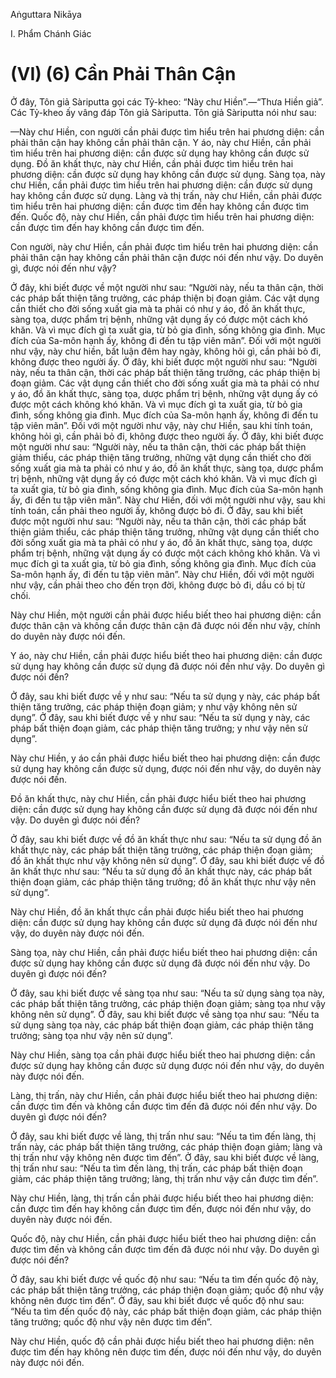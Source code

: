 Aṅguttara Nikāya

I. Phẩm Chánh Giác

# (VI) (6) Cần Phải Thân Cận

Ở đây, Tôn giả Sàriputta gọi các Tỷ-kheo: “Này chư Hiền”.—“Thưa Hiền giả”. Các Tỷ-kheo ấy vâng đáp Tôn giả Sàriputta. Tôn giả Sàriputta nói như sau:

—Này chư Hiền, con người cần phải được tìm hiểu trên hai phương diện: cần phải thân cận hay không cần phải thân cận. Y áo, này chư Hiền, cần phải tìm hiểu trên hai phương diện: cần được sử dụng hay không cần được sử dụng. Ðồ ăn khất thực, này chư Hiền, cần phải được tìm hiểu trên hai phương diện: cần được sử dụng hay không cần được sử dụng. Sàng tọa, này chư Hiền, cần phải được tìm hiểu trên hai phương diện: cần được sử dụng hay không cần được sử dụng. Làng và thị trấn, này chư Hiền, cần phải được tìm hiểu trên hai phương diện: cần được tìm đến hay không cần được tìm đến. Quốc độ, này chư Hiền, cần phải được tìm hiểu trên hai phương diện: cần được tìm đến hay không cần được tìm đến.

Con người, này chư Hiền, cần phải được tìm hiểu trên hai phương diện: cần phải thân cận hay không cần phải thân cận được nói đến như vậy. Do duyên gì, được nói đến như vậy?

Ở đây, khi biết được về một người như sau: “Người này, nếu ta thân cận, thời các pháp bất thiện tăng trưởng, các pháp thiện bị đoạn giảm. Các vật dụng cần thiết cho đời sống xuất gia mà ta phải có như y áo, đồ ăn khất thực, sàng tọa, dược phẩm trị bệnh, những vật dụng ấy có được một cách khó khăn. Và vì mục đích gì ta xuất gia, từ bỏ gia đình, sống không gia đình. Mục đích của Sa-môn hạnh ấy, không đi đến tu tập viên mãn”. Ðối với một người như vậy, này chư hiền, bất luận đêm hay ngày, không hỏi gì, cần phải bỏ đi, không được theo người ấy. Ở đây, khi biết được một người như sau: “Người này, nếu ta thân cận, thời các pháp bất thiện tăng trưởng, các pháp thiện bị đoạn giảm. Các vật dụng cần thiết cho đời sống xuất gia mà ta phải có như y áo, đồ ăn khất thực, sàng tọa, dược phẩm trị bệnh, những vật dụng ấy có được một cách không khó khăn. Và vì mục đích gì ta xuất gia, từ bỏ gia đình, sống không gia đình. Mục đích của Sa-môn hạnh ấy, không đi đến tu tập viên mãn”. Ðối với một người như vậy, này chư Hiền, sau khi tính toán, không hỏi gì, cần phải bỏ đi, không được theo người ấy. Ở đây, khi biết được một người như sau: “Người này, nếu ta thân cận, thời các pháp bất thiện giảm thiểu, các pháp thiện tăng trưởng, những vật dụng cần thiết cho đời sống xuất gia mà ta phải có như y áo, đồ ăn khất thực, sàng tọa, dược phẩm trị bệnh, những vật dụng ấy có được một cách khó khăn. Và vì mục đích gì ta xuất gia, từ bỏ gia đình, sống không gia đình. Mục đích của Sa-môn hạnh ấy, đi đến tu tập viên mãn”. Này chư Hiền, đối với một người như vậy, sau khi tính toán, cần phải theo người ấy, không được bỏ đi. Ở đây, sau khi biết được một người như sau: “Người này, nếu ta thân cận, thời các pháp bất thiện giảm thiểu, các pháp thiện tăng trưởng, những vật dụng cần thiết cho đời sống xuất gia mà ta phải có như y áo, đồ ăn khất thực, sàng tọa, dược phẩm trị bệnh, những vật dụng ấy có được một cách không khó khăn. Và vì mục đích gì ta xuất gia, từ bỏ gia đình, sống không gia đình. Mục đích của Sa-môn hạnh ấy, đi đến tu tập viên mãn”. Này chư Hiền, đối với một người như vậy, cần phải theo cho đến trọn đời, không được bỏ đi, dầu có bị từ chối.

Này chư Hiền, một người cần phải được hiểu biết theo hai phương diện: cần được thân cận và không cần được thân cận đã được nói đến như vậy, chính do duyên này được nói đến.

Y áo, này chư Hiền, cần phải được hiểu biết theo hai phương diện: cần được sử dụng hay không cần được sử dụng đã được nói đến như vậy. Do duyên gì được nói đến?

Ở đây, sau khi biết được về y như sau: “Nếu ta sử dụng y này, các pháp bất thiện tăng trưởng, các pháp thiện đoạn giảm; y như vậy không nên sử dụng”. Ở đây, sau khi biết được về y như sau: “Nếu ta sử dụng y này, các pháp bất thiện đoạn giảm, các pháp thiện tăng trưởng; y như vậy nên sử dụng”.

Này chư Hiền, y áo cần phải được hiểu biết theo hai phương diện: cần được sử dụng hay không cần được sử dụng, được nói đến như vậy, do duyên này được nói đến.

Ðồ ăn khất thực, này chư Hiền, cần phải được hiểu biết theo hai phương diện: cần được sử dụng hay không cần được sử dụng đã được nói đến như vậy. Do duyên gì được nói đến?

Ở đây, sau khi biết được về đồ ăn khất thực như sau: “Nếu ta sử dụng đồ ăn khất thực này, các pháp bất thiện tăng trưởng, các pháp thiện đoạn giảm; đồ ăn khất thực như vậy không nên sử dụng”. Ở đây, sau khi biết được về đồ ăn khất thực như sau: “Nếu ta sử dụng đồ ăn khất thực này, các pháp bất thiện đoạn giảm, các pháp thiện tăng trưởng; đồ ăn khất thực như vậy nên sử dụng”.

Này chư Hiền, đồ ăn khất thực cần phải được hiểu biết theo hai phương diện: cần được sử dụng hay không cần được sử dụng đã được nói đến như vậy, do duyên này được nói đến.

Sàng tọa, này chư Hiền, cần phải được hiểu biết theo hai phương diện: cần được sử dụng hay không cần được sử dụng đã được nói đến như vậy. Do duyên gì được nói đến?

Ở đây, sau khi biết được về sàng tọa như sau: “Nếu ta sử dụng sàng tọa này, các pháp bất thiện tăng trưởng, các pháp thiện đoạn giảm; sàng tọa như vậy không nên sử dụng”. Ở đây, sau khi biết được về sàng tọa như sau: “Nếu ta sử dụng sàng tọa này, các pháp bất thiện đoạn giảm, các pháp thiện tăng trưởng; sàng tọa như vậy nên sử dụng”.

Này chư Hiền, sàng tọa cần phải được hiểu biết theo hai phương diện: cần được sử dụng hay không cần được sử dụng được nói đến như vậy, do duyên này được nói đến.

Làng, thị trấn, này chư Hiền, cần phải được hiểu biết theo hai phương diện: cần được tìm đến và không cần được tìm đến đã được nói đến như vậy. Do duyên gì được nói đến?

Ở đây, sau khi biết được về làng, thị trấn như sau: “Nếu ta tìm đến làng, thị trấn này, các pháp bất thiện tăng trưởng, các pháp thiện đoạn giảm; làng và thị trấn như vậy không nên được tìm đến”. Ở đây, sau khi biết được về làng, thị trấn như sau: “Nếu ta tìm đến làng, thị trấn, các pháp bất thiện đoạn giảm, các pháp thiện tăng trưởng; làng, thị trấn như vậy cần được tìm đến”.

Này chư Hiền, làng, thị trấn cần phải được hiểu biết theo hai phương diện: cần được tìm đến hay không cần được tìm đến, được nói đến như vậy, do duyên này được nói đến.

Quốc độ, này chư Hiền, cần phải được hiểu biết theo hai phương diện: cần được tìm đến và không cần được tìm đến đã được nói như vậy. Do duyên gì được nói đến?

Ở đây, sau khi biết được về quốc độ như sau: “Nếu ta tìm đến quốc độ này, các pháp bất thiện tăng trưởng, các pháp thiện đoạn giảm; quốc độ như vậy không nên được tìm đến”. Ở đây, sau khi biết được về quốc độ như sau: “Nếu ta tìm đến quốc độ này, các pháp bất thiện đoạn giảm, các pháp thiện tăng trưởng; quốc độ như vậy nên được tìm đến”.

Này chư Hiền, quốc độ cần phải được hiểu biết theo hai phương diện: nên được tìm đến hay không nên được tìm đến, được nói đến như vậy, do duyên này được nói đến.

